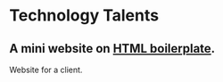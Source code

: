 # Technology Talents
## A mini website on [HTML boilerplate](https://html5boilerplate.com/).

Website for a client.

